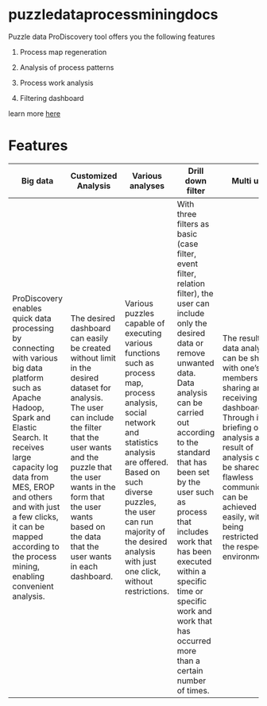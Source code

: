 # puzzledataprocessminingdocs

Puzzle data ProDiscovery tool offers you the following features 

  1. Process map regeneration 
  
  2. Analysis of process patterns 
  
  3. Process work analysis
  
  4. Filtering dashboard 
  
  learn more [here](https://www.puzzledata.com/prodiscovery_eng/#pd_main_functions)
  
# Features 

| Big data | Customized Analysis | Various analyses | Drill down filter | Multi user | 
|--|--|--|--|--|
|ProDiscovery enables quick data processing by connecting with various big data platform such as Apache Hadoop, Spark and Elastic Search. It receives large capacity log data from MES, EROP and others and with just a few clicks, it can be mapped according to the process mining, enabling convenient analysis.| The desired dashboard can easily be created without limit in the desired dataset for analysis. The user can include the filter that the user wants and the puzzle that the user wants in the form that the user wants based on the data that the user wants in each dashboard.| Various puzzles capable of executing various functions such as process map, process analysis, social network and statistics analysis are offered. Based on such diverse puzzles, the user can run majority of the desired analysis with just one click, without restrictions.| With three filters as basic (case filter, event filter, relation filter), the user can include only the desired data or remove unwanted data. Data analysis can be carried out according to the standard that has been set by the user such as process that includes work that has been executed within a specific time or specific work and work that has occurred more than a certain number of times.| The result of data analysis can be shared with one’s members by sharing and receiving dashboards. Through it, the briefing on analysis and result of analysis can be shared and flawless communication can be achieved easily, without being restricted to the respective environment.|
